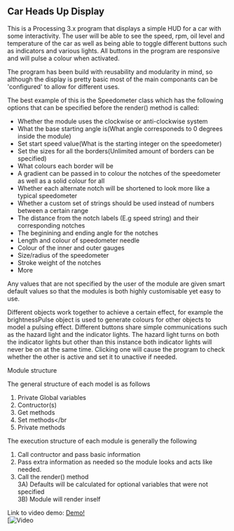 <h2>Car Heads Up Display</h2>

This is a Processing 3.x program that displays a simple HUD for a car with some interactivity. The user will be able to see the speed, rpm, oil level and temperature of the car as well as being able to toggle different buttons such as indicators and various lights. All buttons in the program are responsive and will pulse a colour when activated. 

The program has been build with reusability and modularity in mind, so although the display is pretty basic most of the main componants can be 'configured' to allow for different uses.

The best example of this is the Speedometer class which has the following options that can be specified before the render() method is called: 

+ Whether the module uses the clockwise or anti-clockwise system
+ What the base starting angle is(What angle corresponeds to 0 degrees inside the module)
+ Set start speed value(What is the starting integer on the speedometer)
+ Set the sizes for all the borders(Unlimited amount of borders can be specified)
+ What colours each border will be
+ A gradient can be passed in to colour the notches of the speedometer as well as a solid colour for all
+ Whether each alternate notch will be shortened to look more like a typical speedometer
+ Whether a custom set of strings should be used instead of numbers between a certain range
+ The distance from the notch labels (E.g speed string) and their corresponding notches
+ The beginining and ending angle for the notches 
+ Length and colour of speedometer needle
+ Colour of the inner and outer gauges
+ Size/radius of the speedometer
+ Stroke weight of the notches
+ More

Any values that are not specified by the user of the module are given smart default values so that the modules is both highly customisable yet easy to use.

Different objects work together to achieve a certain effect, for example the brightnessPulse object is used to generate colours for other objects to model a pulsing effect. Different buttons share simple communications such as the hazard light and the indicator lights. The hazard light turns on both the indicator lights but other than this instance both indicator lights will never be on at the same time. Clicking one will cause the program to check whether the other is active and set it to unactive if needed.

Module structure

The general structure of each model is as follows

1) Private Global variables </br>
2) Contructor(s)</br>
3) Get methods</br>
4) Set methods</br
5) Private methods</br>

The execution structure of each module is generally the following

1) Call contructor and pass basic information</br>
2) Pass extra information as needed so the module looks and acts like needed.</br>
3) Call the render() method</br>
	3A) Defaults will be calculated for optional variables that were not specified</br>
	3B) Module will render inself</br>
	
Link to video demo: [Demo!](https://www.youtube.com/watch?v=VjPUWhaEQxA)</br>
[![Video](https://www.youtube.com/watch?v=VjPUWhaEQxA)






